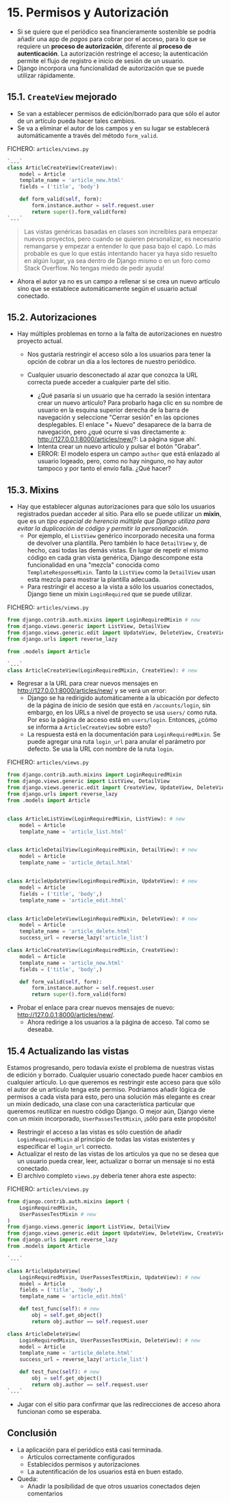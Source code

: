# 15. Permisos y Autorización

- Si se quiere que el periódico sea financieramente sostenible se podría añadir una app de *pagos* para cobrar por el acceso, para lo que se requiere un **proceso de autorización**, diferente al **proceso de autenticación**. La autorización restringe el acceso; la autenticación permite el flujo de registro e inicio de sesión de un usuario.
- Django incorpora una funcionalidad de autorización que se puede utilizar rápidamente. 

## 15.1. `CreateView` mejorado
- Se van a establecer permisos de edición/borrado para que sólo el autor de un artículo pueda hacer tales cambios.
- Se va a eliminar el autor de los campos y en su lugar se establecerá automáticamente a través del método `form_valid`.

FICHERO: `articles/views.py`
```python
`...`
class ArticleCreateView(CreateView):
    model = Article
    template_name = 'article_new.html'
    fields = ('title', 'body')

    def form_valid(self, form):
        form.instance.author = self.request.user
        return super().form_valid(form)
`...`
```
> Las vistas genéricas basadas en clases son increíbles para empezar nuevos proyectos, pero cuando se quieren personalizar, es necesario remangarse y empezar a entender lo que pasa bajo el capó. Lo más probable es que lo que estás intentando hacer ya haya sido resuelto en algún lugar, ya sea dentro de Django mismo o en un foro como Stack Overflow. No tengas miedo de pedir ayuda!

- Ahora el autor ya no es un campo a rellenar si se crea un nuevo artículo sino que se establece automáticamente según el usuario actual conectado.

## 15.2. Autorizaciones

- Hay múltiples problemas en torno a la falta de autorizaciones en nuestro proyecto actual.
    - Nos gustaría restringir el acceso sólo a los usuarios para tener la opción de cobrar un día a los lectores de nuestro periódico.
    
    - Cualquier usuario desconectado al azar que conozca la URL correcta puede acceder a cualquier parte del sitio.
    
      - ¿Qué pasaría si un usuario que ha cerrado la sesión intentara crear un nuevo artículo? Para probarlo haga clic en su nombre de usuario en la esquina superior derecha de la barra de navegación y seleccione "Cerrar sesión" en las opciones desplegables. El enlace "+ Nuevo" desaparece de la barra de navegación, pero ¿qué ocurre si vas directamente a: http://127.0.0.1:8000/articles/new/?: La página sigue ahí.
      - Intenta crear un nuevo artículo y pulsar el botón "Grabar".
      - ERROR: El modelo espera un campo `author` que está enlazado al usuario logeado, pero, como no hay ninguno, no hay autor tampoco y por tanto el envío falla. ¿Qué hacer?

## 15.3. Mixins
- Hay que establecer algunas autorizaciones para que sólo los usuarios registrados puedan acceder al sitio. Para ello se puede utilizar un **mixin**, que es un *tipo especial de herencia múltiple que Django utiliza para evitar la duplicación de código y permitir la personalización*.
    - Por ejemplo, el `ListView` genérico incorporado necesita una forma de devolver una plantilla. Pero también lo hace `DetailView` y, de hecho, casi todas las demás vistas. En lugar de repetir el mismo código en cada gran vista genérica, Django descompone esta funcionalidad en una "mezcla" conocida como `TemplateResponseMixin`. Tanto la `ListView` como la `DetailView` usan esta mezcla para mostrar la plantilla adecuada.
    - Para restringir el acceso a la vista a sólo los usuarios conectados, Django tiene un mixin `LoginRequired` que se puede utilizar.

FICHERO: `articles/views.py`
```python
from django.contrib.auth.mixins import LoginRequiredMixin # new
from django.views.generic import ListView, DetailView
from django.views.generic.edit import UpdateView, DeleteView, CreateView
from django.urls import reverse_lazy

from .models import Article

`...`
class ArticleCreateView(LoginRequiredMixin, CreateView): # new

```
- Regresar a la URL para crear nuevos mensajes en http://127.0.0.1:8000/articles/new/ y se verá un error:
    - Django se ha redirigido automáticamente a la ubicación por defecto de la página de inicio de sesión que está en `/accounts/login`, sin embargo, en los URLs a nivel de proyecto se usa  `users/` como ruta. Por eso la página de acceso está en `users/login`. Entonces, ¿cómo se informa a `ArticleCreateView` sobre esto?
    - La respuesta está en la documentación para `LoginRequiredMixin`. Se puede agregar una ruta `login_url` para anular el parámetro por defecto. Se usa la URL con nombre de la ruta `login`.

FICHERO: `articles/views.py`
```python
from django.contrib.auth.mixins import LoginRequiredMixin
from django.views.generic import ListView, DetailView
from django.views.generic.edit import CreateView, UpdateView, DeleteView
from django.urls import reverse_lazy
from .models import Article


class ArticleListView(LoginRequiredMixin, ListView): # new
    model = Article
    template_name = 'article_list.html'


class ArticleDetailView(LoginRequiredMixin, DetailView): # new
    model = Article
    template_name = 'article_detail.html'


class ArticleUpdateView(LoginRequiredMixin, UpdateView): # new
    model = Article
    fields = ('title', 'body',)
    template_name = 'article_edit.html'


class ArticleDeleteView(LoginRequiredMixin, DeleteView): # new
    model = Article
    template_name = 'article_delete.html'
    success_url = reverse_lazy('article_list')

class ArticleCreateView(LoginRequiredMixin, CreateView):
    model = Article
    template_name = 'article_new.html'
    fields = ('title', 'body',)

    def form_valid(self, form):
        form.instance.author = self.request.user
        return super().form_valid(form)
```

- Probar el enlace para crear nuevos mensajes de nuevo: http://127.0.0.1:8000/articles/new/.
    - Ahora redirige a los usuarios a la página de acceso. Tal como se deseaba.

## 15.4 Actualizando las vistas
Estamos progresando, pero todavía existe el problema de nuestras vistas de edición y borrado. Cualquier usuario conectado puede hacer cambios en cualquier artículo. Lo que queremos es restringir este acceso para que sólo el autor de un artículo tenga este permiso.
Podríamos añadir lógica de permisos a cada vista para esto, pero una solución más elegante es crear un mixin dedicado, una clase con una característica particular que queremos reutilizar en nuestro código Django. O mejor aún, Django viene con un mixin incorporado, `UserPassesTestMixin`, ¡sólo para este propósito!

- Restringir el acceso a las vistas es sólo cuestión de añadir `LoginRequiredMixin` al principio de todas las vistas existentes y especificar el `login_url` correcto.
- Actualizar el resto de las vistas de los artículos ya que no se desea que un usuario pueda crear, leer, actualizar o borrar un mensaje si no está conectado.
- El archivo completo `views.py` debería tener ahora este aspecto:

FICHERO: `articles/views.py`
```python
from django.contrib.auth.mixins import (
    LoginRequiredMixin,
    UserPassesTestMixin # new
)
from django.views.generic import ListView, DetailView
from django.views.generic.edit import UpdateView, DeleteView, CreateView
from django.urls import reverse_lazy
from .models import Article

`...`

class ArticleUpdateView(
    LoginRequiredMixin, UserPassesTestMixin, UpdateView): # new
    model = Article
    fields = ('title', 'body',)
    template_name = 'article_edit.html'

    def test_func(self): # new
        obj = self.get_object()
        return obj.author == self.request.user

class ArticleDeleteView(
    LoginRequiredMixin, UserPassesTestMixin, DeleteView): # new
    model = Article
    template_name = 'article_delete.html'
    success_url = reverse_lazy('article_list')

	def test_func(self): # new
		obj = self.get_object()
		return obj.author == self.request.user
`...`
```

- Jugar con el sitio para confirmar que las redirecciones de acceso ahora funcionan como se esperaba.

## Conclusión
- La aplicación para el periódico está casi terminada. 
    - Artículos correctamente configurados
    - Establecidos permisos y autorizaciones
    - La autentificación de los usuarios está en buen estado.
- Queda:
    - Añadir la posibilidad de que otros usuarios conectados dejen comentarios